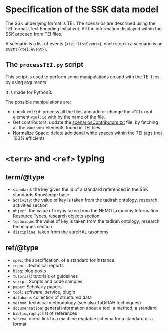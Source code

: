 # Specification of the SSK data model

The SSK underlying format is TEI.
The scenarios are described using the TEI format (Text Encoding Initiative). All the information displayed within the SSK proceed from TEI files.

A scenario is a list of events (`<tei:listEvent>`), each step in a scenario is an event (`<tei:event>`).

## The `processTEI.py` script

This script is used to perform some manipulations on and with the TEI files, by using arguments

It is made for Python3.

The possible manipulations are:
* check `xml:id`: process all the files and add or change the `<TEI>` root element `@xml:id` with by the name of the file.
* Get contributors: update the [scenariosContributors.txt](https://github.com/ParthenosWP4/SSK/blob/master/scenariosContributors.txt) file, by fetching all the `<author>` elements found in TEI files
* Normalize Space: delete additional white spaces within the TEI tags (not 100% efficient)

# `<term>` and `<ref>` typing

## term/@type

* `standard`: the key gives the id of a standard referenced in the SSK standards Knowledge base
* `activity`: the value of key is taken from the tadirah ontology, research activities section
* `object`: the value of key is taken from the NEMO taxonomy Information Resource Types, research objects section
* `technique`: the value of key is taken from the tadirah ontology, research techniques section
* `discipline`, taken from the aureHAL taxonomy

## ref/@type
* `spec`: the specification, of a standard for instance.
* `report`: technical reports
* `blog`: blog posts
* `tutorial`: tutorials or guidelines
* `script`: Scripts and code samples
* `paper`: Scholarly papers
* `tool`: software, service, plugin
* `database`: collection of structured data
* `method`: technical methodology (see also TaDiRAH techniques)
* `documentation`: general information about a tool, a method, a standard
* `bibliography`: list of references
* `schema`: direct link to a machine readable schema for a standard or a format
